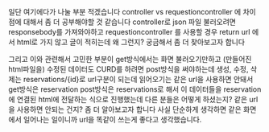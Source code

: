 일단 여기에다가 나눌 부분 적겠습니다
controller vs requestioncontroller 에 차이점에 대해서 좀 더 공부해야할 것 같습니다 
controller로 json 파일 불러오려면 responsebody를 가져와야하고 
requestioncontroller 를 사용할 경우 return url 에서 html로 가지 않고 글이 적히는데 왜 그런지? 궁금해서 좀 더 찾아보고자 합니다

그리고 이와 관련해서 고민한 부분이 
get방식에서는 화면 불러오기만하고 (만들어진 html파일을)
수정된 데이터도 CURD를 하려면 post방식을 써야하는데 생성, 수정, 삭제는 reservations/{id}로 url구분이 되는데 읽어오기는 같은 url을 사용하면 안돼서 
get방식은 reservation
post방식은 reservations로 해서 이 데이터들을 reservation 에 연결된 html에 전달하는 식으로 진행했는데 다른 분들은 어떻게 하셨는지? 같은 url을 사용하면 안되는 건지? 좀 더 알아보고자 합니다
사실 단순하게 생각하면 같은 화면에서 일어나는 일이니까 url을 똑같이 쓰는게 좋다고 생각했습니다.
